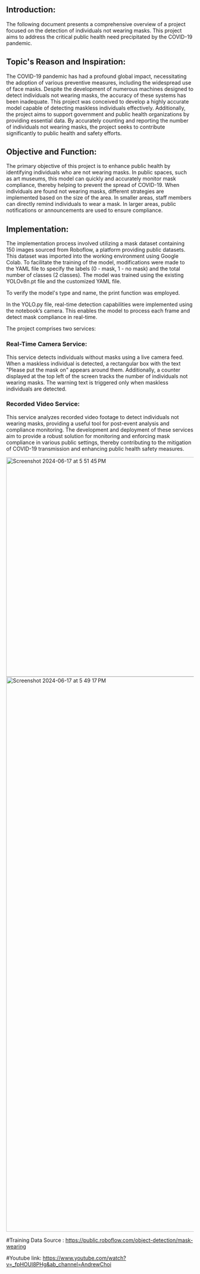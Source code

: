 


## Introduction:
The following document presents a comprehensive overview of a project focused on the detection of individuals not wearing masks. This project aims to address the critical public health need precipitated by the COVID-19 pandemic.

## Topic's Reason and Inspiration:
The COVID-19 pandemic has had a profound global impact, necessitating the adoption of various preventive measures, including the widespread use of face masks. Despite the development of numerous machines designed to detect individuals not wearing masks, the accuracy of these systems has been inadequate. This project was conceived to develop a highly accurate model capable of detecting maskless individuals effectively. Additionally, the project aims to support government and public health organizations by providing essential data. By accurately counting and reporting the number of individuals not wearing masks, the project seeks to contribute significantly to public health and safety efforts.

## Objective and Function:
The primary objective of this project is to enhance public health by identifying individuals who are not wearing masks. In public spaces, such as art museums, this model can quickly and accurately monitor mask compliance, thereby helping to prevent the spread of COVID-19. When individuals are found not wearing masks, different strategies are implemented based on the size of the area. In smaller areas, staff members can directly remind individuals to wear a mask. In larger areas, public notifications or announcements are used to ensure compliance.

## Implementation:
The implementation process involved utilizing a mask dataset containing 150 images sourced from Roboflow, a platform providing public datasets. This dataset was imported into the working environment using Google Colab. To facilitate the training of the model, modifications were made to the YAML file to specify the labels (0 - mask, 1 - no mask) and the total number of classes (2 classes). The model was trained using the existing YOLOv8n.pt file and the customized YAML file.

To verify the model's type and name, the print function was employed.

In the YOLO.py file, real-time detection capabilities were implemented using the notebook’s camera. This enables the model to process each frame and detect mask compliance in real-time.

The project comprises two services:

### Real-Time Camera Service: 
This service detects individuals without masks using a live camera feed. When a maskless individual is detected, a rectangular box with the text "Please put the mask on" appears around them. Additionally, a counter displayed at the top left of the screen tracks the number of individuals not wearing masks. The warning text is triggered only when maskless individuals are detected.

### Recorded Video Service: 
This service analyzes recorded video footage to detect individuals not wearing masks, providing a useful tool for post-event analysis and compliance monitoring.
The development and deployment of these services aim to provide a robust solution for monitoring and enforcing mask compliance in various public settings, thereby contributing to the mitigation of COVID-19 transmission and enhancing public health safety measures.

<img width="590" alt="Screenshot 2024-06-17 at 5 51 45 PM" src="https://github.com/Andrewendlesss/MaskDetectionusingYOLO/assets/84678937/fc9a7529-87f5-4e87-8a75-77c7c90afaaa">

<img width="1492" alt="Screenshot 2024-06-17 at 5 49 17 PM" src="https://github.com/Andrewendlesss/MaskDetectionusingYOLO/assets/84678937/a3c253bc-f547-4ed4-a6e3-8f9799aea023">

#Training Data Source : https://public.roboflow.com/object-detection/mask-wearing

#Youtube link: https://www.youtube.com/watch?v=_fpHOUl8PHg&ab_channel=AndrewChoi




